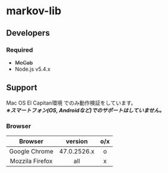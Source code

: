 # markov-lib

## Developers

### Required
* ~~MeCab~~
* Node.js v5.4.x

## Support
Mac OS El Capitan環境 でのみ動作検証をしています。  
***※スマートフォン(OS, Androidなど)でのサポートはしていません。***

### Browser
|Browser|version|o/x|
|:--:|:--:|:--:|
|Google Chrome|47.0.2526.x|o|
|Mozzila Firefox|all|x|
